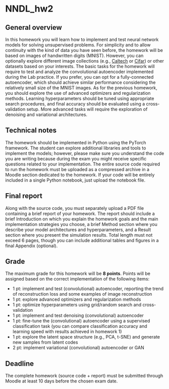 # NNDL_hw2

## General overview
In this homework you will learn how to implement and test neural network models for solving unsupervised problems. For simplicity and to allow continuity with the kind of data you have seen before, the homework will be based on images of handwritten digits (MNIST). However, you can optionally explore different image collections (e.g., [Caltech](http://www.vision.caltech.edu/Image_Datasets/Caltech101/) or [Cifar](https://www.cs.toronto.edu/~kriz/cifar.html)) or other datasets based on your interests. The basic tasks for the homework will require to test and analyze the convolutional autoencoder implemented during the Lab practice. If you prefer, you can opt for a fully-connected autoencoder, which should achieve similar performance considering the relatively small size of the MNIST images. As for the previous homework, you should explore the use of advanced optimizers and regularization methods. Learning hyperparameters should be tuned using appropriate search procedures, and final accuracy should be evaluated using a cross-validation setup. More advanced tasks will require the exploration of denoising and variational architectures.

## Technical notes
The homework should be implemented in Python using the PyTorch framework. The student can explore additional libraries and tools to implement the models; however, please make sure you understand the code you are writing because during the exam you might receive specific questions related to your implementation. The entire source code required to run the homework must be uploaded as a compressed archive in a Moodle section dedicated to the homework. If your code will be entirely included in a single Python notebook, just upload the notebook file.

## Final report
Along with the source code, you must separately upload a PDF file containing a brief report of your homework. The report should include a brief Introduction on which you explain the homework goals and the main implementation strategies you choose, a brief Method section where you describe your model architectures and hyperparameters, and a Result section where you present the simulation results. Total length must not exceed 6 pages, though you can include additional tables and figures in a final Appendix (optional).

## Grade
The maximum grade for this homework will be **8 points**. Points will be assigned based on the correct implementation of the following items:
*	1 pt: implement and test (convolutional) autoencoder, reporting the trend of reconstruction loss and some examples of image reconstruction
*	1 pt: explore advanced optimizers and regularization methods 
*	1 pt: optimize hyperparameters using grid/random search and cross-validation
*	1 pt: implement and test denoising (convolutional) autoencoder
*	1 pt: fine-tune the (convolutional) autoencoder using a supervised classification task (you can compare classification accuracy and learning speed with results achieved in homework 1)
*	1 pt: explore the latent space structure (e.g., PCA, t-SNE) and generate new samples from latent codes
*	2 pt: implement variational (convolutional) autoencoder or GAN

## Deadline
The complete homework (source code + report) must be submitted through Moodle at least 10 days before the chosen exam date.
